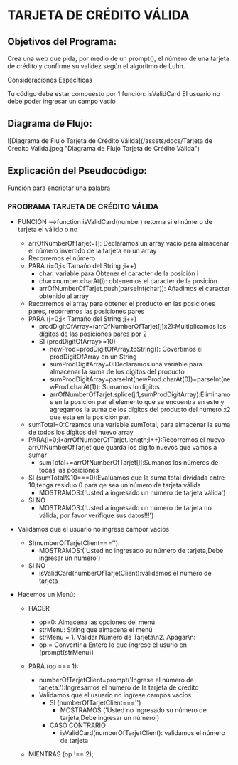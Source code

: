 # TARJETA DE CRÉDITO VÁLIDA

## Objetivos del Programa:
<p> Crea una web que pida, por medio de un prompt(), el número de una tarjeta de crédito y
confirme su validez según el algoritmo de Luhn.</p>
<p>Consideraciones Específicas</p>

<p>Tu código debe estar compuesto por 1 función: isValidCard
El usuario no debe poder ingresar un campo vacío</p>

## Diagrama de Flujo:
![Diagrama de Flujo Tarjeta de Crédito Válida](/assets/docs/Tarjeta de Credito Valida.jpeg "Diagrama de Flujo Tarjeta de Crédito Válida")

## Explicación del Pseudocódigo:
<p>Función para encriptar una palabra</p>

### PROGRAMA TARJETA DE CRÉDITO VÁLIDA
* FUNCIÓN -->function isValidCard(number) retorna si el número de tarjeta el válido o no
  - arrOfNumberOfTarjet=[]: Declaramos un array vacío para almacenar el número invertido de la tarjeta en un array
  - Recorremos el número
  - PARA (i=0;i< Tamaño del String ;i++)
    - char: variable para Obtener el caracter de la posición i
    - char=number.charAt(i): obtenemos el caracter de la posición
    - arrOfNumberOfTarjet.push(parseInt(char)): Añadimos el caracter obtenido al array
  - Recorremos el array para obtener el producto en las posiciones pares, recorremos las posiciones pares
  - PARA (j=0;j< Tamaño del String ;j++)
    - prodDigitOfArray=(arrOfNumberOfTarjet[j]x2):Multiplicamos los dígitos de las posiciones pares por 2
    - SI (prodDigitOfArray>=10)
      - newProd=prodDigitOfArray.toString(): Covertimos el prodDigitOfArray en un String
      - sumProdDigitArray=0:Declaramos una variable para almacenar la suma de los digitos del producto
      - sumProdDigitArray=parseInt(newProd.charAt(0))+parseInt(newProd.charAt(1)):
    Sumamos lo dígitos
      - arrOfNumberOfTarjet.splice(j,1,sumProdDigitArray):Eliminamos en la posición par el elemento que se encuentra en este y agregamos la suma de los dígitos del producto del número x2 que esta en la posición par.
   - sumTotal=0:Creamos una variable sumTotal, para almacenar la suma de todos los dígitos del nuevo array
   - PARA(l=0;l<arrOfNumberOfTarjet.length;l++):Recorremos el nuevo arrOfNumberOfTarjet que guarda los dígito nuevos que vamos a sumar
      - sumTotal+=arrOfNumberOfTarjet[l]:Sumanos los números de  todas las posiciones
   - SI (sumTotal%10===0):Evaluamos que la suma total dividada entre 10,tenga residuo 0 para qe sea un número de tarjeta válida
      - MOSTRAMOS:('Usted a ingresado un número de tarjeta válida')
   - SI NO
      - MOSTRAMOS:('Usted a ingresado un número de tarjeta no válida, por favor verifique sus datos!!!')

* Validamos que el usuario no ingrese campor vacíos
  - SI(numberOfTarjetClient===''):
     - MOSTRAMOS:('Usted no ingresado su número de tarjeta,Debe ingresar un número')
  - SI NO
     - isValidCard(numberOfTarjetClient):validamos el número de tarjeta
     

* Hacemos un Menú:
  - HACER
     - op=0: Almacena las opciones del menú
     - strMenu: String que almacena el menú
     - strMenu = 1. Validar Número de Tarjeta\n2. Apagar\n:
    - op = Convertir a Entero lo que ingrese el usurio en (prompt(strMenu))

  - PARA (op === 1):
      - numberOfTarjetClient=prompt('Ingrese el número de tarjeta:'):Ingresamos el numero de la tarjeta de credito
      - Validamos que el usuario no ingrese campos vacíos
        - SI (numberOfTarjetClient==='')
          - MOSTRAMOS ('Usted no ingresado su número de tarjeta,Debe ingresar un número')
        - CASO CONTRARIO
          - isValidCard(numberOfTarjetClient): validamos el número de tarjeta
  - MIENTRAS (op !== 2);

